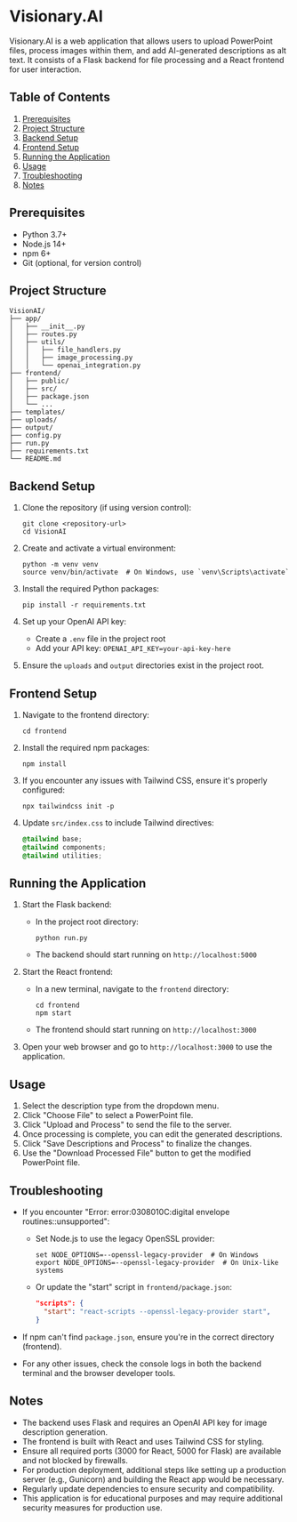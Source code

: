 # Visionary.AI

Visionary.AI is a web application that allows users to upload PowerPoint files, process images within them, and add AI-generated descriptions as alt text. It consists of a Flask backend for file processing and a React frontend for user interaction.

## Table of Contents
1. [Prerequisites](#prerequisites)
2. [Project Structure](#project-structure)
3. [Backend Setup](#backend-setup)
4. [Frontend Setup](#frontend-setup)
5. [Running the Application](#running-the-application)
6. [Usage](#usage)
7. [Troubleshooting](#troubleshooting)
8. [Notes](#notes)

## Prerequisites

- Python 3.7+
- Node.js 14+
- npm 6+
- Git (optional, for version control)

## Project Structure

```
VisionAI/
├── app/
│   ├── __init__.py
│   ├── routes.py
│   ├── utils/
│   │   ├── file_handlers.py
│   │   ├── image_processing.py
│   │   └── openai_integration.py
├── frontend/
│   ├── public/
│   ├── src/
│   ├── package.json
│   └── ...
├── templates/
├── uploads/
├── output/
├── config.py
├── run.py
├── requirements.txt
└── README.md
```

## Backend Setup

1. Clone the repository (if using version control):
   ```
   git clone <repository-url>
   cd VisionAI
   ```

2. Create and activate a virtual environment:
   ```
   python -m venv venv
   source venv/bin/activate  # On Windows, use `venv\Scripts\activate`
   ```

3. Install the required Python packages:
   ```
   pip install -r requirements.txt
   ```

4. Set up your OpenAI API key:
   - Create a `.env` file in the project root
   - Add your API key: `OPENAI_API_KEY=your-api-key-here`

5. Ensure the `uploads` and `output` directories exist in the project root.

## Frontend Setup

1. Navigate to the frontend directory:
   ```
   cd frontend
   ```

2. Install the required npm packages:
   ```
   npm install
   ```

3. If you encounter any issues with Tailwind CSS, ensure it's properly configured:
   ```
   npx tailwindcss init -p
   ```

4. Update `src/index.css` to include Tailwind directives:
   ```css
   @tailwind base;
   @tailwind components;
   @tailwind utilities;
   ```

## Running the Application

1. Start the Flask backend:
   - In the project root directory:
     ```
     python run.py
     ```
   - The backend should start running on `http://localhost:5000`

2. Start the React frontend:
   - In a new terminal, navigate to the `frontend` directory:
     ```
     cd frontend
     npm start
     ```
   - The frontend should start running on `http://localhost:3000`

3. Open your web browser and go to `http://localhost:3000` to use the application.

## Usage

1. Select the description type from the dropdown menu.
2. Click "Choose File" to select a PowerPoint file.
3. Click "Upload and Process" to send the file to the server.
4. Once processing is complete, you can edit the generated descriptions.
5. Click "Save Descriptions and Process" to finalize the changes.
6. Use the "Download Processed File" button to get the modified PowerPoint file.

## Troubleshooting

- If you encounter "Error: error:0308010C:digital envelope routines::unsupported":
  - Set Node.js to use the legacy OpenSSL provider:
    ```
    set NODE_OPTIONS=--openssl-legacy-provider  # On Windows
    export NODE_OPTIONS=--openssl-legacy-provider  # On Unix-like systems
    ```
  - Or update the "start" script in `frontend/package.json`:
    ```json
    "scripts": {
      "start": "react-scripts --openssl-legacy-provider start",
    }
    ```

- If npm can't find `package.json`, ensure you're in the correct directory (frontend).

- For any other issues, check the console logs in both the backend terminal and the browser developer tools.

## Notes

- The backend uses Flask and requires an OpenAI API key for image description generation.
- The frontend is built with React and uses Tailwind CSS for styling.
- Ensure all required ports (3000 for React, 5000 for Flask) are available and not blocked by firewalls.
- For production deployment, additional steps like setting up a production server (e.g., Gunicorn) and building the React app would be necessary.
- Regularly update dependencies to ensure security and compatibility.
- This application is for educational purposes and may require additional security measures for production use.
